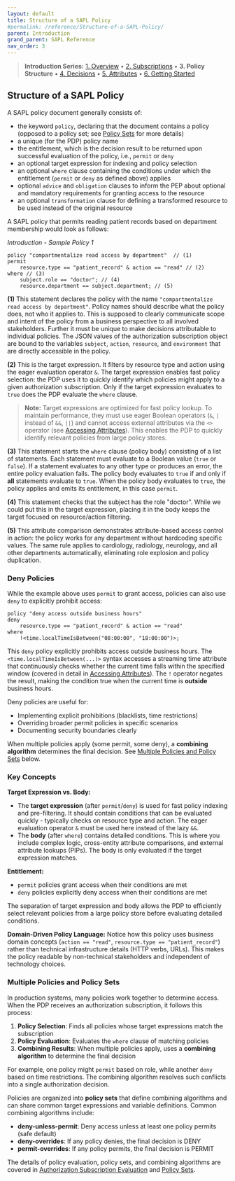 ```yaml
---
layout: default
title: Structure of a SAPL Policy
#permalink: /reference/Structure-of-a-SAPL-Policy/
parent: Introduction
grand_parent: SAPL Reference
nav_order: 3
---
```


> **Introduction Series:** [1. Overview](../1_1_Introduction/) • [2. Subscriptions](../1_2_AuthorizationSubscriptions/) • **3. Policy Structure** • [4. Decisions](../1_4_AuthorizationDecisions/) • [5. Attributes](../1_5_AccessingAttributes/) • [6. Getting Started](../1_6_GettingStarted/)

## Structure of a SAPL Policy

A SAPL policy document generally consists of:

- the keyword `policy`, declaring that the document contains a policy (opposed to a policy set; see [Policy Sets](../5_5_SAPLPolicySet/) for more details)
- a unique (for the PDP) policy name
- the entitlement, which is the decision result to be returned upon successful evaluation of the policy, i.e., `permit` or `deny`
- an optional target expression for indexing and policy selection
- an optional `where` clause containing the conditions under which the entitlement (`permit` or `deny` as defined above) applies
- optional `advice` and `obligation` clauses to inform the PEP about optional and mandatory requirements for granting access to the resource
- an optional `transformation` clause for defining a transformed resource to be used instead of the original resource

A SAPL policy that permits reading patient records based on department membership would look as follows:

*Introduction - Sample Policy 1*

```sapl
policy "compartmentalize read access by department"  // (1)
permit
    resource.type == "patient_record" & action == "read" // (2)
where // (3)
    subject.role == "doctor"; // (4)
    resource.department == subject.department; // (5)
```

**(1)**
This statement declares the policy with the name `"compartmentalize read access by department"`. Policy names should describe what the policy does, not who it applies to. This is supposed to clearly communicate scope and intent of the policy from a business perspective to all involved stakeholders. Further it must be unique to make decisions attributable to individual policies. The JSON values of the authorization subscription object are bound to the variables `subject`, `action`, `resource`, and `environment` that are directly accessible in the policy.

**(2)**
This is the target expression. It filters by resource type and action using the eager evaluation operator `&`. The target expression enables fast policy selection: the PDP uses it to quickly identify which policies might apply to a given authorization subscription. Only if the target expression evaluates to `true` does the PDP evaluate the `where` clause.

> **Note:** Target expressions are optimized for fast policy lookup. To maintain performance, they must use eager Boolean operators (`&`, `|` instead of `&&`, `||`) and cannot access external attributes via the `<>` operator (see [Accessing Attributes](../1_5_AccessingAttributes/)). This enables the PDP to quickly identify relevant policies from large policy stores.

**(3)**
This statement starts the `where` clause (policy body) consisting of a list of statements. Each statement must evaluate to a Boolean value (`true` or `false`). If a statement evaluates to any other type or produces an error, the entire policy evaluation fails. The policy body evaluates to `true` if and only if **all** statements evaluate to `true`. When the policy body evaluates to `true`, the policy applies and emits its entitlement, in this case `permit`.

**(4)**
This statement checks that the subject has the role "doctor". While we could put this in the target expression, placing it in the body keeps the target focused on resource/action filtering.

**(5)**
This attribute comparison demonstrates attribute-based access control in action: the policy works for any department without hardcoding specific values. The same rule applies to cardiology, radiology, neurology, and all other departments automatically, eliminating role explosion and policy duplication.

### Deny Policies

While the example above uses `permit` to grant access, policies can also use `deny` to explicitly prohibit access:

```sapl
policy "deny access outside business hours"
deny
    resource.type == "patient_record" & action == "read"
where
    !<time.localTimeIsBetween("08:00:00", "18:00:00")>;
```

This `deny` policy explicitly prohibits access outside business hours. The `<time.localTimeIsBetween(...)>` syntax accesses a streaming time attribute that continuously checks whether the current time falls within the specified window (covered in detail in [Accessing Attributes](../1_5_AccessingAttributes/)). The `!` operator negates the result, making the condition true when the current time is **outside** business hours.

Deny policies are useful for:
- Implementing explicit prohibitions (blacklists, time restrictions)
- Overriding broader permit policies in specific scenarios
- Documenting security boundaries clearly

When multiple policies apply (some permit, some deny), a **combining algorithm** determines the final decision. See [Multiple Policies and Policy Sets](#multiple-policies-and-policy-sets) below.

### Key Concepts

**Target Expression vs. Body:**
- The **target expression** (after `permit`/`deny`) is used for fast policy indexing and pre-filtering. It should contain conditions that can be evaluated quickly - typically checks on resource type and action. The eager evaluation operator `&` must be used here instead of the lazy `&&`.
- The **body** (after `where`) contains detailed conditions. This is where you include complex logic, cross-entity attribute comparisons, and external attribute lookups (PIPs). The body is only evaluated if the target expression matches.

**Entitlement:**
- `permit` policies grant access when their conditions are met
- `deny` policies explicitly deny access when their conditions are met

The separation of target expression and body allows the PDP to efficiently select relevant policies from a large policy store before evaluating detailed conditions.

**Domain-Driven Policy Language:**
Notice how this policy uses business domain concepts (`action == "read"`, `resource.type == "patient_record"`) rather than technical infrastructure details (HTTP verbs, URLs). This makes the policy readable by non-technical stakeholders and independent of technology choices.

### Multiple Policies and Policy Sets

In production systems, many policies work together to determine access. When the PDP receives an authorization subscription, it follows this process:

1. **Policy Selection**: Finds all policies whose target expressions match the subscription
2. **Policy Evaluation**: Evaluates the `where` clause of matching policies
3. **Combining Results**: When multiple policies apply, uses a **combining algorithm** to determine the final decision

For example, one policy might `permit` based on role, while another `deny` based on time restrictions. The combining algorithm resolves such conflicts into a single authorization decision.

Policies are organized into **policy sets** that define combining algorithms and can share common target expressions and variable definitions. Common combining algorithms include:

- **deny-unless-permit**: Deny access unless at least one policy permits (safe default)
- **deny-overrides**: If any policy denies, the final decision is DENY
- **permit-overrides**: If any policy permits, the final decision is PERMIT

The details of policy evaluation, policy sets, and combining algorithms are covered in [Authorization Subscription Evaluation](../6_0_AuthorizationSubscriptionEvaluation/) and [Policy Sets](../5_5_SAPLPolicySet/).
